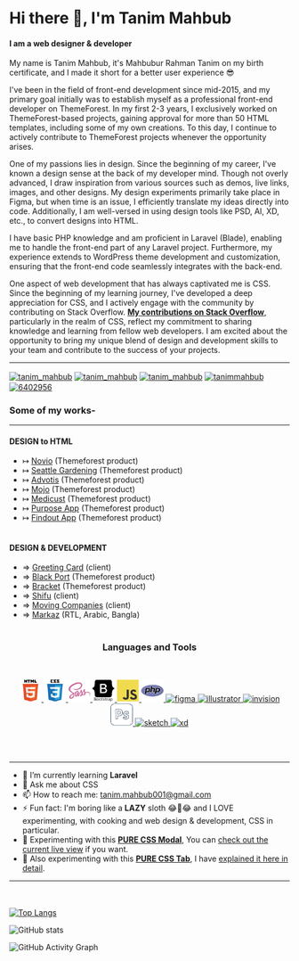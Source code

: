 # Hi there 👋, I'm Tanim Mahbub
#### I am a web designer & developer

My name is Tanim Mahbub, it's Mahbubur Rahman Tanim on my birth certificate, and I made it short for a better user experience 😎

I've been in the field of front-end development since mid-2015, and my primary goal initially was to
establish myself as a professional front-end developer on ThemeForest. In my first 2-3 years, I
exclusively worked on ThemeForest-based projects, gaining approval for more than 50 HTML templates,
including some of my own creations. To this day, I continue to actively contribute to ThemeForest
projects whenever the opportunity arises.

One of my passions lies in design. Since the beginning of my career, I've known a design sense at the
back of my developer mind. Though not overly advanced, I draw inspiration from various sources such
as demos, live links, images, and other designs. My design experiments primarily take place in Figma,
but when time is an issue, I efficiently translate my ideas directly into code. Additionally, I am well-versed in using design tools like PSD, AI, XD, etc., to convert designs into HTML.

I have basic PHP knowledge and am proficient in Laravel (Blade), enabling me to handle the front-end
part of any Laravel project. Furthermore, my experience extends to WordPress theme development and
customization, ensuring that the front-end code seamlessly integrates with the back-end. 

One aspect of web development that has always captivated me is CSS. Since the beginning of my
learning journey, I've developed a deep appreciation for CSS, and I actively engage with the community
by contributing on Stack Overflow. [**My contributions on Stack Overflow**](https://stackoverflow.com/users/6402956/tanim), particularly in the realm of
CSS, reflect my commitment to sharing knowledge and learning from fellow web developers. I am
excited about the opportunity to bring my unique blend of design and development skills to your team
and contribute to the success of your projects.
---- ----- ------ ----

<p align="left">
<a href="https://codepen.io/tanim_mahbub" target="blank"><img align="center" src="https://raw.githubusercontent.com/rahuldkjain/github-profile-readme-generator/master/src/images/icons/Social/codepen.svg" alt="tanim_mahbub" height="30" width="40" /></a>
<a href="https://dev.to/tanim_mahbub" target="blank"><img align="center" src="https://raw.githubusercontent.com/rahuldkjain/github-profile-readme-generator/master/src/images/icons/Social/devto.svg" alt="tanim_mahbub" height="30" width="40" /></a>
<a href="https://twitter.com/tanim_mahbub" target="blank"><img align="center" src="https://raw.githubusercontent.com/rahuldkjain/github-profile-readme-generator/master/src/images/icons/Social/twitter.svg" alt="tanim_mahbub" height="30" width="40" /></a>
<a href="https://linkedin.com/in/tanimmahbub" target="blank"><img align="center" src="https://raw.githubusercontent.com/rahuldkjain/github-profile-readme-generator/master/src/images/icons/Social/linked-in-alt.svg" alt="tanimmahbub" height="30" width="40" /></a>
<a href="https://stackoverflow.com/users/6402956" target="blank"><img align="center" src="https://raw.githubusercontent.com/rahuldkjain/github-profile-readme-generator/master/src/images/icons/Social/stack-overflow.svg" alt="6402956" height="30" width="40" /></a>
</p>

### Some of my works-
---- ----- ------ ----
#### DESIGN to HTML
- ↦ [Novio](https://tanim.raptit.com/novio/)  (Themeforest product)
- ↦ [Seattle Gardening](https://tanim.raptit.com/Seattle_Gardening/) (Themeforest product)
- ↦ [Advotis](https://tanim.raptit.com/advotis/) (Themeforest product)
- ↦ [Mojo](https://tanim.raptit.com/mojo/) (Themeforest product)
- ↦ [Medicust](https://tanim.raptit.com/medicust/) (Themeforest product)
- ↦ [Purpose App](https://osumstudio.com/envato/purposeapp/demo/?v=1.1) (Themeforest product)
- ↦ [Findout App](https://osumstudio.com/envato/findout_html/frame/) (Themeforest product)
<br/><br/>

#### DESIGN & DEVELOPMENT
- ⇒ [Greeting Card](https://the-perfect-greeting.pages.dev/) (client)
- ⇒ [Black Port](https://tanim.raptit.com/blackport/preview.html) (Themeforest product)
- ⇒ [Bracket](https://tanim.raptit.com/bracket/preview.html) (Themeforest product)
- ⇒ [Shifu](https://tanimmahbub.github.io/shifu/) (client)
- ⇒ [Moving Companies](https://tanimmahbub.github.io/movingCompanies/) (client)
- ⇒ [Markaz](https://markazul-uloom.com/) (RTL, Arabic, Bangla)
<br/><br/>
<h3 align="center">Languages and Tools</h3>
<br/>
<p align="center"> <a href="https://www.w3.org/html/" target="_blank" rel="noreferrer"> <img src="https://raw.githubusercontent.com/devicons/devicon/master/icons/html5/html5-original-wordmark.svg" alt="html5" width="40" height="40"/> </a> <a href="https://www.w3schools.com/css/" target="_blank" rel="noreferrer"> <img src="https://raw.githubusercontent.com/devicons/devicon/master/icons/css3/css3-original-wordmark.svg" alt="css3" width="40" height="40"/> </a> <a href="https://sass-lang.com" target="_blank" rel="noreferrer"> <img src="https://raw.githubusercontent.com/devicons/devicon/master/icons/sass/sass-original.svg" alt="sass" width="40" height="40"/> </a> <a href="https://getbootstrap.com" target="_blank" rel="noreferrer"> <img src="https://raw.githubusercontent.com/devicons/devicon/master/icons/bootstrap/bootstrap-plain-wordmark.svg" alt="bootstrap" width="40" height="40"/> <a href="https://developer.mozilla.org/en-US/docs/Web/JavaScript" target="_blank" rel="noreferrer"> <img src="https://raw.githubusercontent.com/devicons/devicon/master/icons/javascript/javascript-original.svg" alt="javascript" width="40" height="40"/>
<a href="https://www.php.net" target="_blank" rel="noreferrer"> <img src="https://raw.githubusercontent.com/devicons/devicon/master/icons/php/php-original.svg" alt="php" width="40" height="40"/> </a> <a href="https://www.figma.com/" target="_blank" rel="noreferrer"> <img src="https://www.vectorlogo.zone/logos/figma/figma-icon.svg" alt="figma" width="40" height="40"/> </a>  <a href="https://www.adobe.com/in/products/illustrator.html" target="_blank" rel="noreferrer"> <img src="https://www.vectorlogo.zone/logos/adobe_illustrator/adobe_illustrator-icon.svg" alt="illustrator" width="40" height="40"/> </a> <a href="https://www.invisionapp.com/" target="_blank" rel="noreferrer"> <img src="https://www.vectorlogo.zone/logos/invisionapp/invisionapp-icon.svg" alt="invision" width="40" height="40"/> </a> </a> <a href="https://www.photoshop.com/en" target="_blank" rel="noreferrer"> <img src="https://raw.githubusercontent.com/devicons/devicon/master/icons/photoshop/photoshop-line.svg" alt="photoshop" width="40" height="40"/> </a> </a> <a href="https://www.sketch.com/" target="_blank" rel="noreferrer"> <img src="https://www.vectorlogo.zone/logos/sketchapp/sketchapp-icon.svg" alt="sketch" width="40" height="40"/> </a> <a href="https://www.adobe.com/products/xd.html" target="_blank" rel="noreferrer"> <img src="https://cdn.worldvectorlogo.com/logos/adobe-xd.svg" alt="xd" width="40" height="40"/> </a> </p>
<br/><br/>

---- ----- ------ ----
- 🌱 I’m currently learning **Laravel**
- 💬 Ask me about CSS 
- 📫 How to reach me: tanim.mahbub001@gmail.com 
- ⚡ Fun fact: I'm boring like a **LAZY** sloth 😂🤣😂 and I LOVE experimenting, with cooking and web design & development, CSS in particular.
- 🔭 Experimenting with this [**PURE CSS Modal**](https://github.com/TanimMahbub/css_modal), You can [check out the current live view](https://tanimmahbub.github.io/css_modal/) if you want.
- 🔭 Also experimenting with this [**PURE CSS Tab**](https://codepen.io/Tanim_Mahbub/pen/OxzLBv), I have [explained it here in detail](https://dev.to/tanim_mahbub/pure-css-tab-using-target-and-has-1hje).
---- ----- ------ ----

<br/><br/>
[![Top Langs](https://github-readme-stats.vercel.app/api/top-langs/?username=TanimMahbub)](https://github.com/anuraghazra/github-readme-stats)

![GitHub stats](https://github-readme-stats.vercel.app/api?username=TanimMahbub&show_icons=true&count_private=true)  

![GitHub Activity Graph](https://activity-graph.herokuapp.com/graph?username=TanimMahbub)  
